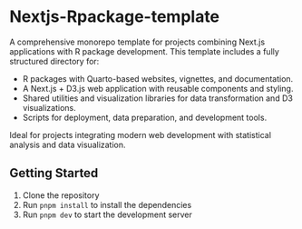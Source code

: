 # Nextjs-Rpackage-template

A comprehensive monorepo template for projects combining Next.js applications with R package development. This template includes a fully structured directory for:

- R packages with Quarto-based websites, vignettes, and documentation.
- A Next.js + D3.js web application with reusable components and styling.
- Shared utilities and visualization libraries for data transformation and D3 visualizations.
- Scripts for deployment, data preparation, and development tools.

Ideal for projects integrating modern web development with statistical analysis and data visualization.

## Getting Started

1. Clone the repository
2. Run `pnpm install` to install the dependencies
3. Run `pnpm dev` to start the development server

